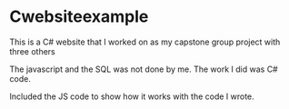 # Cwebsiteexample

This is a C# website that I worked on as my capstone group project with three others

The javascript and the SQL was not done by me. The work I did was C# code. 

Included the JS code to show how it works with the code I wrote. 
